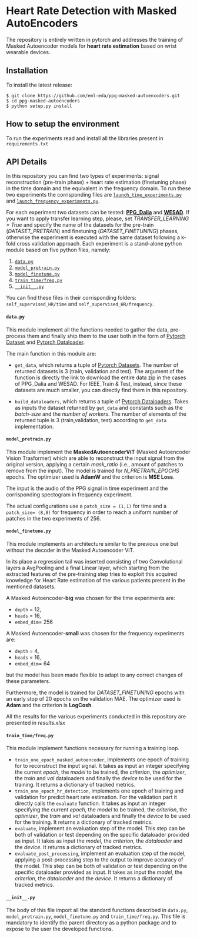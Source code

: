 # Heart Rate Detection with Masked AutoEncoders

The repository is entirely written in pytorch and addresses the training of Masked Autoencoder models for **heart rate estimation** based on wrist wearable devices.

## Installation
To install the latest release:

```
$ git clone https://github.com/eml-eda/ppg-masked-autoencoders.git
$ cd ppg-masked-autoencoders
$ python setup.py install
```

## How to setup the environment 
To run the experiments read and install all the libraries present in `requirements.txt`

## API Details
In this repository you can find two types of experiments: signal reconstruction (pre-train phase) + heart rate estimation (finetuning phase) in the time domain and the equivalent in the frequency domain. To run these two experiments the corrisponding files are [`launch_time_experiments.py`](#launch_time_experimentspy) and [`launch_frequency_experiments.py`](#launch_frequency_experimentspy).

For each experiment two datasets can be tested: [**PPG_Dalia**](https://archive.ics.uci.edu/dataset/495/ppg+dalia) and [**WESAD**](https://archive.ics.uci.edu/dataset/465/wesad+wearable+stress+and+affect+detection). If you want to apply transfer learning step, please, set *TRANSFER_LEARNING = True* and specify the name of the datasets for the pre-train (*DATASET_PRETRAIN*) and finetuning (*DATASET_FINETUNING*) phases, otherwise the experiment is executed with the same dataset following a k-fold cross validation approach.
Each experiment is a stand-alone python module based on five python files, namely:
1. [`data.py`](#datapy)
2. [`model_pretrain.py`](#model_pretrainpy)
3. [`model_finetune.py`](#model_finetunepy)
4. [`train_time/freq.py`](#train_time/freqpy)
5. [`__init__.py`](#__init__py)

You can find these files in their corrisponding folders: `self_supervised_HR/time` and `self_supervised_HR/frequency`.

#### **`data.py`**
This module implement all the functions needed to gather the data, pre-process them and finally ship them to the user both in the form of [Pytorch Dataset](https://pytorch.org/docs/stable/data.html#torch.utils.data.Dataset) and [Pytorch Dataloader](https://pytorch.org/docs/stable/data.html#torch.utils.data.DataLoader). 

The main function in this module are:
- `get_data`, which returns a tuple of [Pytorch Datasets](https://pytorch.org/docs/stable/data.html#torch.utils.data.Dataset). The number of returned datasets is 3 (train, validation and test). The argument of the function is directly the link to download the entire data zip in the cases of PPG_Dalia and WESAD. For IEEE_Train & Test, instead, since these datasets are much smaller, you can directly find them in this repository.

- `build_dataloaders`, which returns a tuple of [Pytorch Dataloaders](https://pytorch.org/docs/stable/data.html#torch.utils.data.DataLoader). Takes as inputs the dataset returned by `get_data` and constants such as the *batch-size* and the *number of workers*. The number of elements of the returned tuple is 3 (train,validation, test) according to `get_data` implementation.

#### **`model_pretrain.py`**
This module implement the **MaskedAutoencoderViT** (Masked Autoencoder Vision Trasformer) which are able to reconstruct the input signal from the original version, applying a certain *mask_ratio* (i.e., amount of patches to remove from the input). The model is trained for *N_PRETRAIN_EPOCHS* epochs. The optimizer used is **AdamW** and the criterion is **MSE Loss**.

The input is the audio of the PPG signal in time experiment and the corrisponding spectogram in frequency experiment. 

The actual configurations use a `patch_size = (1,1)` for time and a `patch_size= (8,8)` for frequency in order to reach a uniform number of patches in the two experiments of 256.

#### **`model_finetune.py`**
This module implements an architecture similar to the previous one but without the decoder in the Masked Autoencoder ViT. 

In its place a regression tail was inserted consisting of two Convolutional layers a AvgPooling and a final Linear layer, which starting from the extracted features of the pre-training step tries to exploit this acquired knowledge for Heart Rate estimation of the various patients present in the mentioned datasets. 

A Masked Autoencoder-**big** was chosen for the time experiments are: 
- `depth` = 12, 
- `heads` = 16, 
- `embed_dim`= 256

A Masked Autoencoder-**small** was chosen for the frequency experiments are: 
- `depth` = 4, 
- `heads` = 16, 
- `embed_dim`= 64

but the model has been made flexible to adapt to any correct changes of these parameters.

Furthermore, the model is trained for *DATASET_FINETUNING* epochs with an early stop of 20 epochs on the validation MAE. The optimizer used is **Adam** and the criterion is **LogCosh**.

All the results for the various experiments conducted in this repository are presented in *results.xlsx*

#### **`train_time/freq.py`**
This module implement functions necessary for running a training loop.

- `train_one_epoch_masked_autoencoder`, implements one epoch of training for to reconstruct the input signal. It takes as input an integer specifying the current *epoch*, the *model* to be trained, the *criterion*, the *optimizer*, the *train* and *val* dataloaders and finally the *device* to be used for the training. It returns a dictionary of tracked metrics.
- `train_one_epoch_hr_detection`, implements one epoch of training and validation for predict heart rate estimation. For the validation part it directly calls the `evaluate` function. It takes as input an integer specifying the current *epoch*, the *model* to be trained, the *criterion*, the *optimizer*, the *train* and *val* dataloaders and finally the *device* to be used for the training. It returns a dictionary of tracked metrics.
- `evaluate`, implement an evaluation step of the model. This step can be both of validation or test depending on the specific dataloader provided as input. It takes as input the *model*, the *criterion*, the *dataloader* and the *device*. It returns a dictionary of tracked metrics.
- `evaluate_post_processing`, implement an evaluation step of the model, applying a post-processing step to the output to improve accuracy of the model. This step can be both of validation or test depending on the specific dataloader provided as input. It takes as input the *model*, the *criterion*, the *dataloader* and the *device*. It returns a dictionary of tracked metrics.

#### **`__init__.py`**
The body of this file import all the standard functions described in `data.py`, `model_pretrain.py`, `model_finetune.py` and `train_time/freq.py`.
This file is mandatory to identify the parent directory as a python package and to expose to the user the developed functions.
